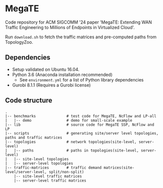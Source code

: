 # MegaTE

Code repository for ACM SIGCOMM '24 paper 'MegaTE: Extending WAN Traffic Engineering to Millions of Endpoints in Virtualized Cloud'.

Run `download.sh` to fetch the traffic matrices and pre-computed paths from TopologyZoo.


## Dependencies

- Setup validated on Ubuntu 16.04.
- Python 3.6 (Anaconda installation recommended)
  - See `environment.yml` for a list of Python library dependencies
- Gurobi 8.1.1 (Requires a Gurobi license)


## Code structure 
```
.
|-- benchmarks              # test code for MegaTE, NcFlow and LP-all
|   |-- demo                # demo for small-scale example
|-- lib                     # source code for MegaTE SSP, NcFlow and LP
|-- scripts                 # generating site/server level topologies, paths and traffic matrices 
|-- topologies              # network topologies(site-level, server-level)
|   |-- paths               # paths in topologies(site-level, server-level)
|   |-- site-level topologies    
|   |-- server-level topologies         
|-- traffic-matrices        # traffic demand matrices(site-level/server-level, split/non-split)
    |-- site-level traffic matrices    
    |-- server-level traffic matrices
```
